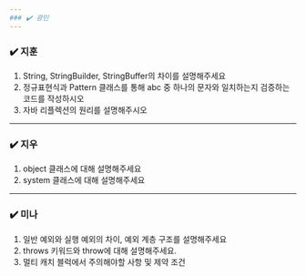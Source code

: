```yaml
---
### ✔️ 광민
---
```


### ✔️ 지훈
1. String, StringBuilder, StringBuffer의 차이를 설명해주세요
2. 정규표현식과 Pattern 클래스를 통해 abc 중 하나의 문자와 일치하는지 검증하는 코드를 작성하시오
3. 자바 리플렉션의 원리를 설명해주시오 
---

### ✔️ 지우

1. object 클래스에 대해 설명해주세요
2. system 클래스에 대해 설명해주세요

---

### ✔️ 미나

1. 일반 예외와 실행 예외의 차이, 예외 계층 구조를 설명해주세요
2. throws 키워드와 throw에 대해 설명해주세요.
3. 멀티 캐치 블럭에서 주의해야할 사항 및 제약 조건
